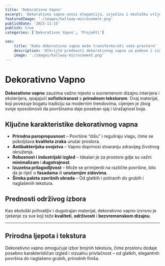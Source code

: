 ```yaml
---
title: 'Dekorativno Vapno'
excerpt: 'Dekorativno vapno unosi eleganciju, svježinu i ekološku vrijednost u svaki prostor.'
featuredImage: './images/hallway-microcement.png'
publishDate: '2023-11-15'
publish: true
categories: ['Dekorativno Vapno', 'Projekti']

seo:
    title: 'Kako dekorativno vapno može transformirati vaše prostore'
    description: 'Otkrijte prednosti dekorativnog vapna za podove i zidove'
    image: './images/hallway-microcement.png'
---
```

# Dekorativno Vapno

**Dekorativno vapno** zauzima važno mjesto u suvremenom dizajnu interijera i eksterijera, spajajući **sofisticiranost** s **prirodnom teksturom**. Ovaj materijal, koji povezuje bogatu tradiciju sa modernim trendovima, cijenjen je zbog svoje sposobnosti da površinama daje poseban sjaj i izražajnost boja.

## Ključne karakteristike dekorativnog vapna

- **Prirodna paropropusnost** – Površine “dišu” i reguliraju vlagu, čime se poboljšava **kvaliteta zraka** unutar prostora.
- **Antibakterijska svojstva** – Vapno doprinosi stvaranju zdravijeg životnog okruženja.
- **Robusnost i industrijski izgled** – Idealan je za prostore gdje su važni **minimalizam** i **dugotrajnost**.
- **Izuzetna prilagodljivost** – Može se primijeniti na različite površine, bilo da je riječ o **fasadama** ili **unutarnjim zidovima**.
- **Široka paleta završnih obrada** – Od glatkih i poliranih do grubih i naglašenih tekstura.

## Prednosti održivog izbora

Kao ekološki prihvatljiv i dugotrajan materijal, dekorativno vapno izvrsno je rješenje za sve koji teže **kvaliteti**, **održivosti** i **bezvremenskom dizajnu**.

---

## Prirodna ljepota i tekstura

Dekorativno vapno omogućuje izbor brojnih tekstura, čime prostoru dodaje posebno karakterističan izgled i vizualnu privlačnost – od glatkih, elegantnih površina do naglašeno grubih, prirodnih finiša.